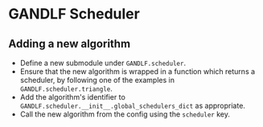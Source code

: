 # GANDLF Scheduler

## Adding a new algorithm

- Define a new submodule under `GANDLF.scheduler`.
- Ensure that the new algorithm is wrapped in a function which returns a scheduler, by following one of the examples in `GANDLF.scheduler.triangle`.
- Add the algorithm's identifier to `GANDLF.scheduler.__init__.global_schedulers_dict` as appropriate.
- Call the new algorithm from the config using the `scheduler` key.